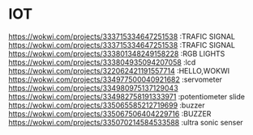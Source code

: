 # IOT

https://wokwi.com/projects/333715334647251538 :TRAFIC SIGNAL
https://wokwi.com/projects/333715334647251538 :TRAFIC SIGNAL
https://wokwi.com/projects/333801348249158228 :RGB LIGHTS
https://wokwi.com/projects/333804935094207058 :lcd
https://wokwi.com/projects/322062421191557714 :HELLO,WOKWI
https://wokwi.com/projects/334977500040921682 :servometer
https://wokwi.com/projects/334980975137129043
https://wokwi.com/projects/334982758191333971 :potentiometer slide
https://wokwi.com/projects/335065585212719699 :buzzer
https://wokwi.com/projects/335067506404229716 :BUZZER
https://wokwi.com/projects/335070214584533588 :ultra sonic senser
